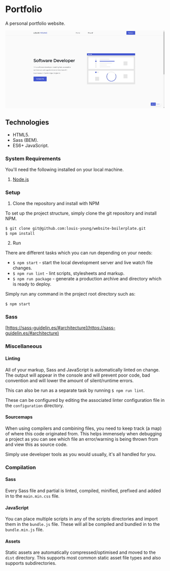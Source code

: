 # Portfolio

A personal portfolio website.

![Portfolio](documentation/portfolio.jpg)

## Technologies

- HTML5.
- Sass (BEM).
- ES6+ JavaScript.

### System Requirements

You'll need the following installed on your local machine.

1. [Node.js](https://nodejs.org/en/download/)

### Setup

1. Clone the repository and install with NPM

To set up the project structure, simply clone the git repository and install NPM.

```terminal
$ git clone git@github.com:louis-young/website-boilerplate.git
$ npm install
```

2. Run

There are different tasks which you can run depending on your needs:

- `$ npm start` - start the local development server and live watch file changes.
- `$ npm run lint` - lint scripts, stylesheets and markup.
- `$ npm run package` - generate a production archive and directory which is ready to deploy.

Simply run any command in the project root directory such as:

`$ npm start`

### Sass

[https://sass-guidelin.es/#architecture](https://sass-guidelin.es/#architecture)

### Miscellaneous

#### Linting

All of your markup, Sass and JavaScript is automatically linted on change. The output will appear in the console and will prevent poor code, bad convention and will lower the amount of silent/runtime errors.

This can also be run as a separate task by running `$ npm run lint`.

These can be configured by editing the associated linter configuration file in the `configuration` directory.

#### Sourcemaps

When using compilers and combining files, you need to keep track (a map) of where this code originated from. This helps immensely when debugging a project as you can see which file an error/warning is being thrown from and view this as source code.

Simply use developer tools as you would usually, it's all handled for you.

### Compilation

#### Sass

Every Sass file and partial is linted, compiled, minified, prefixed and added in to the `main.min.css` file.

#### JavaScript

You can place multiple scripts in any of the scripts directories and import them in the `bundle.js` file. These will all be compiled and bundled in to the `bundle.min.js` file.

#### Assets

Static assets are automatically compressed/optimised and moved to the `dist` directory. This supports most common static asset file types and also supports subdirectories.
